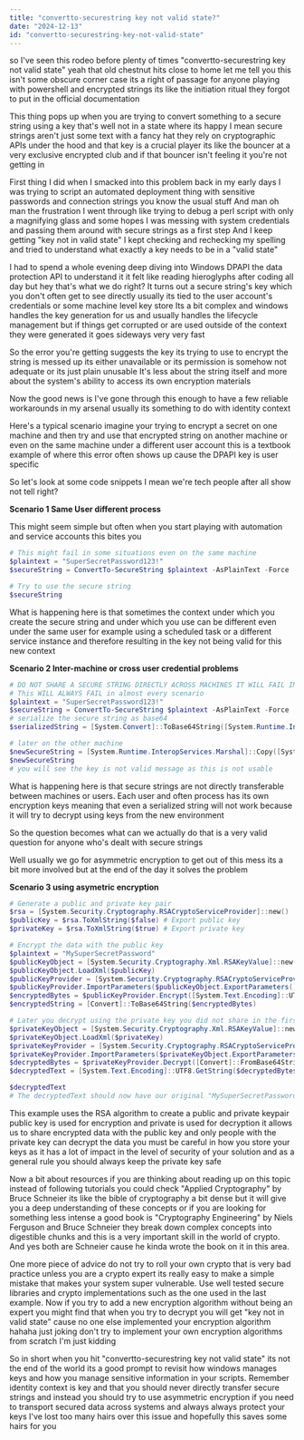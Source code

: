 ```yaml
---
title: "convertto-securestring key not valid state?"
date: "2024-12-13"
id: "convertto-securestring-key-not-valid-state"
---
```


 so I've seen this rodeo before plenty of times "convertto-securestring key not valid state" yeah that old chestnut hits close to home let me tell you this isn't some obscure corner case its a right of passage for anyone playing with powershell and encrypted strings its like the initiation ritual they forgot to put in the official documentation

This thing pops up when you are trying to convert something to a secure string using a key that's well not in a state where its happy I mean secure strings aren't just some text with a fancy hat they rely on cryptographic APIs under the hood and that key is a crucial player its like the bouncer at a very exclusive encrypted club and if that bouncer isn't feeling it you're not getting in

First thing I did when I smacked into this problem back in my early days I was trying to script an automated deployment thing with sensitive passwords and connection strings you know the usual stuff And man oh man the frustration I went through like trying to debug a perl script with only a magnifying glass and some hopes I was messing with system credentials and passing them around with secure strings as a first step And I keep getting "key not in valid state" I kept checking and rechecking my spelling and tried to understand what exactly a key needs to be in a "valid state"

I had to spend a whole evening deep diving into Windows DPAPI the data protection API to understand it it felt like reading hieroglyphs after coding all day but hey that's what we do right? It turns out a secure string's key which you don't often get to see directly usually its tied to the user account's credentials or some machine level key store Its a bit complex and windows handles the key generation for us and usually handles the lifecycle management but if things get corrupted or are used outside of the context they were generated it goes sideways very very fast

So the error you're getting suggests the key its trying to use to encrypt the string is messed up its either unavailable or its permission is somehow not adequate or its just plain unusable It's less about the string itself and more about the system's ability to access its own encryption materials

Now the good news is I've gone through this enough to have a few reliable workarounds in my arsenal usually its something to do with identity context

Here's a typical scenario imagine your trying to encrypt a secret on one machine and then try and use that encrypted string on another machine or even on the same machine under a different user account this is a textbook example of where this error often shows up cause the DPAPI key is user specific

So let's look at some code snippets I mean we're tech people after all show not tell right?

**Scenario 1 Same User different process**

This might seem simple but often when you start playing with automation and service accounts this bites you

```powershell
# This might fail in some situations even on the same machine
$plaintext = "SuperSecretPassword123!"
$secureString = ConvertTo-SecureString $plaintext -AsPlainText -Force

# Try to use the secure string
$secureString
```
What is happening here is that sometimes the context under which you create the secure string and under which you use can be different even under the same user for example using a scheduled task or a different service instance and therefore resulting in the key not being valid for this new context

**Scenario 2 Inter-machine or cross user credential problems**

```powershell
# DO NOT SHARE A SECURE STRING DIRECTLY ACROSS MACHINES IT WILL FAIL IN ALMOST ALL SITUATIONS
# This WILL ALWAYS FAIL in almost every scenario
$plaintext = "SuperSecretPassword123!"
$secureString = ConvertTo-SecureString $plaintext -AsPlainText -Force
# serialize the secure string as base64
$serializedString = [System.Convert]::ToBase64String([System.Runtime.InteropServices.Marshal]::Copy($secureString,0,0,$secureString.Length))

# later on the other machine
$newSecureString = [System.Runtime.InteropServices.Marshal]::Copy([System.Convert]::FromBase64String($serializedString),0,0,[System.Convert]::FromBase64String($serializedString).Length)
$newSecureString
# you will see the key is not valid message as this is not usable
```

What is happening here is that secure strings are not directly transferable between machines or users. Each user and often process has its own encryption keys meaning that even a serialized string will not work because it will try to decrypt using keys from the new environment

So the question becomes what can we actually do that is a very valid question for anyone who's dealt with secure strings

Well usually we go for asymmetric encryption to get out of this mess its a bit more involved but at the end of the day it solves the problem

**Scenario 3 using asymetric encryption**

```powershell
# Generate a public and private key pair
$rsa = [System.Security.Cryptography.RSACryptoServiceProvider]::new()
$publicKey = $rsa.ToXmlString($false) # Export public key
$privateKey = $rsa.ToXmlString($true) # Export private key

# Encrypt the data with the public key
$plaintext = "MySuperSecretPassword"
$publicKeyObject = [System.Security.Cryptography.Xml.RSAKeyValue]::new()
$publicKeyObject.LoadXml($publicKey)
$publicKeyProvider = [System.Security.Cryptography.RSACryptoServiceProvider]::new()
$publicKeyProvider.ImportParameters($publicKeyObject.ExportParameters())
$encryptedBytes = $publicKeyProvider.Encrypt([System.Text.Encoding]::UTF8.GetBytes($plaintext), $false)
$encryptedString = [Convert]::ToBase64String($encryptedBytes)

# Later you decrypt using the private key you did not share in the first place
$privateKeyObject = [System.Security.Cryptography.Xml.RSAKeyValue]::new()
$privateKeyObject.LoadXml($privateKey)
$privateKeyProvider = [System.Security.Cryptography.RSACryptoServiceProvider]::new()
$privateKeyProvider.ImportParameters($privateKeyObject.ExportParameters())
$decryptedBytes = $privateKeyProvider.Decrypt([Convert]::FromBase64String($encryptedString), $false)
$decryptedText = [System.Text.Encoding]::UTF8.GetString($decryptedBytes)

$decryptedText
# The decryptedText should now have our original "MySuperSecretPassword" string
```

This example uses the RSA algorithm to create a public and private keypair public key is used for encryption and private is used for decryption it allows us to share encrypted data with the public key and only people with the private key can decrypt the data you must be careful in how you store your keys as it has a lot of impact in the level of security of your solution and as a general rule you should always keep the private key safe

Now a bit about resources if you are thinking about reading up on this topic instead of following tutorials you could check "Applied Cryptography" by Bruce Schneier its like the bible of cryptography a bit dense but it will give you a deep understanding of these concepts or if you are looking for something less intense a good book is "Cryptography Engineering" by Niels Ferguson and Bruce Schneier they break down complex concepts into digestible chunks and this is a very important skill in the world of crypto. And yes both are Schneier cause he kinda wrote the book on it in this area.

One more piece of advice do not try to roll your own crypto that is very bad practice unless you are a crypto expert its really easy to make a simple mistake that makes your system super vulnerable. Use well tested secure libraries and crypto implementations such as the one used in the last example. Now if you try to add a new encryption algorithm without being an expert you might find that when you try to decrypt you will get "key not in valid state" cause no one else implemented your encryption algorithm hahaha just joking don't try to implement your own encryption algorithms from scratch I'm just kidding

So in short when you hit "convertto-securestring key not valid state" its not the end of the world its a good prompt to revisit how windows manages keys and how you manage sensitive information in your scripts. Remember identity context is key and that you should never directly transfer secure strings and instead you should try to use asymmetric encryption if you need to transport secured data across systems and always always protect your keys I've lost too many hairs over this issue and hopefully this saves some hairs for you
